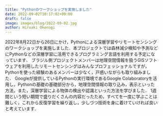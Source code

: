 ```yaml
---
title: "Pythonのワークショップを実施しました"
date: 2022-09-02T10:17:02+09:00
draft: false
image: images/blog/2022-09-02.jpg
author: Hiroaki Okonogi
---
```


2022年8月22日から26日にかけ，Pythonによる深層学習やリモートセンシングのワークショップを実施しました．本プロジェクトでは森林減少検知や予測などにPythonなどの深層学習に活用できるプログラミング言語を利用する予定になっています．<!--more-->
ブラジル側プロジェクトメンバーは地理空間情報を扱うGISソフトウェアを利用したリモートセンシングはみんなプロフェッショナルですが，Pythonを使った経験のあるメンバーは少なく，戸惑いながらも取り組みました．
Googleが提供しているPythonの実行環境であるGoogle Colaboratoryを活用し，Pythonの基礎の基礎部分から，地理空間情報の取り込み，表示といった方法，また，深層学習による物体の検出や認識といった方法を学びました．
1週間という短い期間で盛りだくさんの内容だったため，すべてを一度に学ぶことは難しく，これから反復学習を繰り返し，少しづつ技術を身に着けていければ良いと考えています．